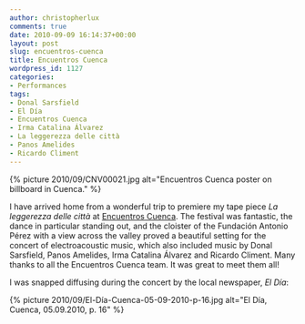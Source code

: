 ```yaml
---
author: christopherlux
comments: true
date: 2010-09-09 16:14:37+00:00
layout: post
slug: encuentros-cuenca
title: Encuentros Cuenca
wordpress_id: 1127
categories:
- Performances
tags:
- Donal Sarsfield
- El Día
- Encuentros Cuenca
- Irma Catalina Álvarez
- La leggerezza delle città
- Panos Amelides
- Ricardo Climent
---
```


{% picture 2010/09/CNV00021.jpg alt="Encuentros Cuenca poster on billboard in Cuenca." %}

I have arrived home from a wonderful trip to premiere my tape piece _La leggerezza delle città_ at [Encuentros Cuenca](http://www.encuentroscuenca.com/2010/). The festival was fantastic, the dance in particular standing out, and the cloister of the Fundación Antonio Pérez with a view across the valley proved a beautiful setting for the concert of electroacoustic music, which also included music by Donal Sarsfield, Panos Amelides, Irma Catalina Álvarez and Ricardo Climent. Many thanks to all the Encuentros Cuenca team. It was great to meet them all!

I was snapped diffusing during the concert by the local newspaper, _El Día_:

{% picture 2010/09/El-Día-Cuenca-05-09-2010-p-16.jpg alt="El Día, Cuenca, 05.09.2010, p. 16" %}
